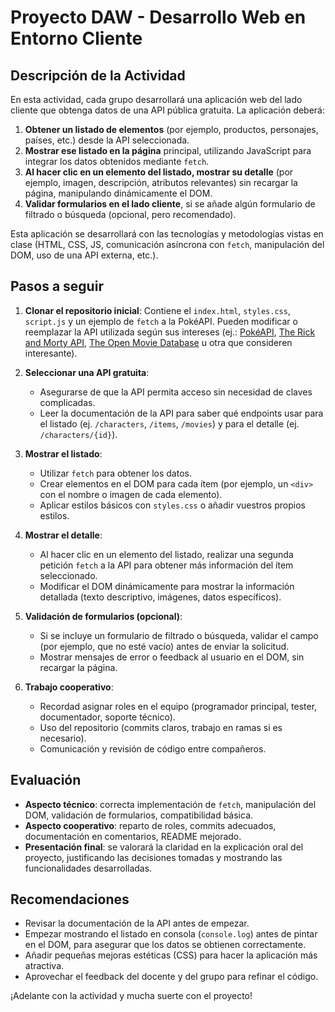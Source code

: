 # Proyecto DAW - Desarrollo Web en Entorno Cliente

## Descripción de la Actividad

En esta actividad, cada grupo desarrollará una aplicación web del lado cliente que obtenga datos de una API pública gratuita. La aplicación deberá:

1. **Obtener un listado de elementos** (por ejemplo, productos, personajes, países, etc.) desde la API seleccionada.
2. **Mostrar ese listado en la página** principal, utilizando JavaScript para integrar los datos obtenidos mediante `fetch`.
3. **Al hacer clic en un elemento del listado, mostrar su detalle** (por ejemplo, imagen, descripción, atributos relevantes) sin recargar la página, manipulando dinámicamente el DOM.
4. **Validar formularios en el lado cliente**, si se añade algún formulario de filtrado o búsqueda (opcional, pero recomendado).

Esta aplicación se desarrollará con las tecnologías y metodologías vistas en clase (HTML, CSS, JS, comunicación asíncrona con `fetch`, manipulación del DOM, uso de una API externa, etc.).

## Pasos a seguir

1. **Clonar el repositorio inicial**: Contiene el `index.html`, `styles.css`, `script.js` y un ejemplo de `fetch` a la PokéAPI. Pueden modificar o reemplazar la API utilizada según sus intereses (ej.: [PokéAPI](https://pokeapi.co/), [The Rick and Morty API](https://rickandmortyapi.com/), [The Open Movie Database](http://www.omdbapi.com/) u otra que consideren interesante).

2. **Seleccionar una API gratuita**:  
   - Asegurarse de que la API permita acceso sin necesidad de claves complicadas.  
   - Leer la documentación de la API para saber qué endpoints usar para el listado (ej. `/characters`, `/items`, `/movies`) y para el detalle (ej. `/characters/{id}`).

3. **Mostrar el listado**:  
   - Utilizar `fetch` para obtener los datos.  
   - Crear elementos en el DOM para cada ítem (por ejemplo, un `<div>` con el nombre o imagen de cada elemento).  
   - Aplicar estilos básicos con `styles.css` o añadir vuestros propios estilos.

4. **Mostrar el detalle**:  
   - Al hacer clic en un elemento del listado, realizar una segunda petición `fetch` a la API para obtener más información del ítem seleccionado.  
   - Modificar el DOM dinámicamente para mostrar la información detallada (texto descriptivo, imágenes, datos específicos).

5. **Validación de formularios (opcional)**:  
   - Si se incluye un formulario de filtrado o búsqueda, validar el campo (por ejemplo, que no esté vacío) antes de enviar la solicitud.  
   - Mostrar mensajes de error o feedback al usuario en el DOM, sin recargar la página.

6. **Trabajo cooperativo**:  
   - Recordad asignar roles en el equipo (programador principal, tester, documentador, soporte técnico).  
   - Uso del repositorio (commits claros, trabajo en ramas si es necesario).  
   - Comunicación y revisión de código entre compañeros.

## Evaluación

- **Aspecto técnico**: correcta implementación de `fetch`, manipulación del DOM, validación de formularios, compatibilidad básica.  
- **Aspecto cooperativo**: reparto de roles, commits adecuados, documentación en comentarios, README mejorado.  
- **Presentación final**: se valorará la claridad en la explicación oral del proyecto, justificando las decisiones tomadas y mostrando las funcionalidades desarrolladas.

## Recomendaciones

- Revisar la documentación de la API antes de empezar.  
- Empezar mostrando el listado en consola (`console.log`) antes de pintar en el DOM, para asegurar que los datos se obtienen correctamente.  
- Añadir pequeñas mejoras estéticas (CSS) para hacer la aplicación más atractiva.  
- Aprovechar el feedback del docente y del grupo para refinar el código.

¡Adelante con la actividad y mucha suerte con el proyecto!